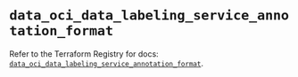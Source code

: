# `data_oci_data_labeling_service_annotation_format`

Refer to the Terraform Registry for docs: [`data_oci_data_labeling_service_annotation_format`](https://registry.terraform.io/providers/oracle/oci/7.19.0/docs/data-sources/data_labeling_service_annotation_format).
